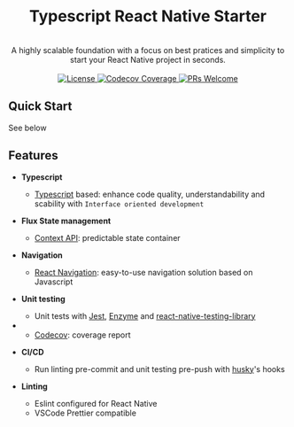 <div align="center"><h1>Typescript React Native Starter</h1></div>
<br/>
<div align="center">A highly scalable foundation with a focus on best pratices and simplicity to start your React Native project in seconds.</div>
<br/>
<div align="center">
  <a href="https://opensource.org/licenses/MIT">
    <img src="https://img.shields.io/badge/License-MIT-blue.svg" alt="License" />
  </a>
  <a href="https://codecov.io/gh/NewBieBR/typescript-react-native-starter">
    <img src="https://img.shields.io/codecov/c/github/NewBieBR/typescript-react-native-starter.svg?style=popout" alt="Codecov Coverage" />
  </a>
  <a href="./CONTRIBUTING.md">
    <img src="https://img.shields.io/badge/PRs-welcome-brightgreen.svg" alt="PRs Welcome" />
  </a>
</div>

## Quick Start

See below

## Features

- **Typescript**

  - [Typescript](https://github.com/microsoft/TypeScript) based: enhance code quality, understandability and scability with `Interface oriented development`

- **Flux State management**

  - [Context API](https://react.dev/reference/react/createContext): predictable state container

- **Navigation**

  - [React Navigation](https://github.com/react-navigation/react-navigation): easy-to-use navigation solution based on Javascript

- **Unit testing**
  - Unit tests with [Jest](https://github.com/facebook/jest), [Enzyme](https://github.com/airbnb/enzyme) and [react-native-testing-library](https://github.com/callstack/react-native-testing-library)
- - [Codecov](https://codecov.io/): coverage report

- **CI/CD**

  - Run linting pre-commit and unit testing pre-push with [husky](https://github.com/typicode/husky)'s hooks

- **Linting**
  - Eslint configured for React Native
  - VSCode Prettier compatible
